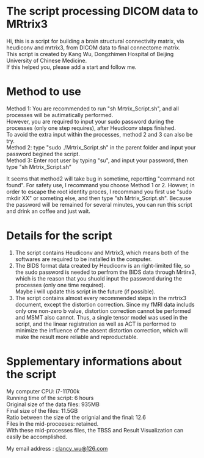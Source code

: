 # The script processing DICOM data to MRtrix3
Hi, this is a script for building a brain structural connectivity matrix, via heudiconv and mrtrix3, from DICOM data to final connectome matrix.  
This script is created by Kang Wu, Dongzhimen Hospital of Beijing University of Chinese Medicine.  
If this helped you, please add a start and follow me.  

# Method to use
Method 1: You are recommended to run "sh Mrtrix_Script.sh", and all processes will be autimatically performed.  
However, you are required to input your sudo password during the processes (only one step requires), after Heudiconv steps finished.  
To avoid the extra input within the processes, method 2 and 3 can also be try.  
Method 2: type "sudo ./Mrtrix_Script.sh" in the parent folder and input your password begined the script.  
Method 3: Enter root user by typing "su", and input your password, then type "sh Mrtrix_Script.sh" 

It seems that method2 will take bug in sometime, reportting "command not found". For safety use, I recommand you choose Method 1 or 2.
Howver, in order to escape the root identity proces, I recommand you first use "sudo mkdir XX" or someting else, and then type "sh Mrtrix_Script.sh". Because the password will be remained for several minutes, you can run this script and drink an coffee and just wait.

# Details for the script
1. The script contains Heudiconv and Mrtrix3, which means both of the softwares are required to be installed in the computer.  
2. The BIDS format data created by Heudiconv is an right-limited file, so the sudo password is needed to perfrom the BIDS data through Mrtirx3, which is the reason that you shuold input the password during the processes (only one time required).   
Maybe i will update this script in the future (if possible).  
3. The script contains almost every recommended steps in the mrtrix3 document, except the distortion correction. Since my fMRI data includs only one non-zero b value, distortion correction cannot be performed and MSMT also cannot. Thus, a single tensor model was used in the script, and the linear registration as well as ACT is performed to minimize the influence of the absent distortion correction, which will make the result more reliable and reproductable.  

# Spplementary informations about the script
My computer CPU: i7-11700k  
Running time of the script: 6 hours  
Original size of the data files: 935MB  
Final size of the files: 11.5GB  
Ratio between the size of the orignial and the final: 12.6  
Files in the mid-proceeses: retained.  
With these mid-processes files, the TBSS and Result Visualization can easily be accomplished.  

My email address : clancy_wu@126.com


